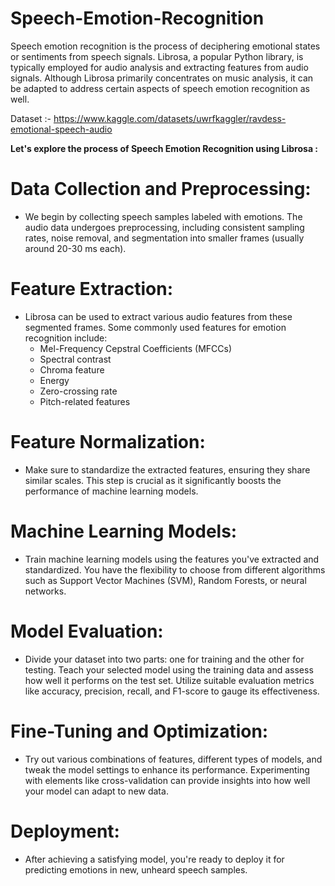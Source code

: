 # Speech-Emotion-Recognition

Speech emotion recognition is the process of deciphering emotional states or sentiments from speech signals. Librosa, a popular Python library, is typically employed for audio analysis and extracting features from audio signals. Although Librosa primarily concentrates on music analysis, it can be adapted to address certain aspects of speech emotion recognition as well.

Dataset :- https://www.kaggle.com/datasets/uwrfkaggler/ravdess-emotional-speech-audio


**Let's explore the process of Speech Emotion Recognition using Librosa :**

# Data Collection and Preprocessing:
  + We begin by collecting speech samples labeled with emotions. The audio data undergoes preprocessing, including consistent sampling rates, noise removal, and segmentation into smaller frames (usually around 20-30 ms each).

# Feature Extraction:
  + Librosa can be used to extract various audio features from these segmented frames. Some commonly used features for emotion recognition include:
      + Mel-Frequency Cepstral Coefficients (MFCCs)
      + Spectral contrast
      + Chroma feature
      + Energy
      + Zero-crossing rate
      + Pitch-related features

# Feature Normalization:
  + Make sure to standardize the extracted features, ensuring they share similar scales. This step is crucial as it significantly boosts the performance of machine learning models.

# Machine Learning Models:
  + Train machine learning models using the features you've extracted and standardized. You have the flexibility to choose from different algorithms such as Support Vector Machines (SVM), Random Forests, or neural networks.

# Model Evaluation:
  + Divide your dataset into two parts: one for training and the other for testing. Teach your selected model using the training data and assess how well it performs on the test set. Utilize suitable evaluation metrics like accuracy, precision, recall, and F1-score to         gauge its effectiveness.

# Fine-Tuning and Optimization:
  + Try out various combinations of features, different types of models, and tweak the model settings to enhance its performance. Experimenting with elements like cross-validation can provide insights into how well your model can adapt to new data.
    
# Deployment:
  + After achieving a satisfying model, you're ready to deploy it for predicting emotions in new, unheard speech samples.
 
 
